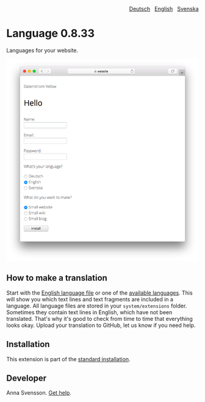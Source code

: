 <p align="right"><a href="README-de.md">Deutsch</a> &nbsp; <a href="README.md">English</a> &nbsp; <a href="README-sv.md">Svenska</a></p>

# Language 0.8.33

Languages for your website.

<p align="center"><img src="language-screenshot.png?raw=true" alt="Screenshot"></p>

## How to make a translation

Start with the [English language file](https://github.com/annaesvensson/yellow-language/blob/main/translation/english/english.txt) or one of the [available languages](https://github.com/datenstrom/yellow-extensions#languages). This will show you which text lines and text fragments are included in a language. All language files are stored in your `system/extensions` folder. Sometimes they contain text lines in English, which have not been translated. That's why it's good to check from time to time that everything looks okay. Upload your translation to GitHub, let us know if you need help.

## Installation

This extension is part of the [standard installation](https://github.com/datenstrom/yellow).

## Developer

Anna Svensson. [Get help](https://datenstrom.se/yellow/help/).
